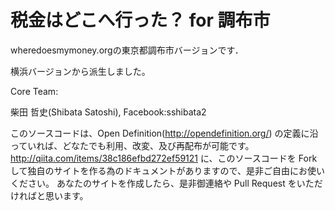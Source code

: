 # 税金はどこへ行った？ for 調布市

wheredoesmymoney.orgの東京都調布市バージョンです．

横浜バージョンから派生しました。


Core Team:

柴田 哲史(Shibata Satoshi), Facebook:sshibata2


このソースコードは、Open Definition(http://opendefinition.org/) の定義に沿っていれば、どなたでも利用、改変、及び再配布が可能です。 http://qiita.com/items/38c186efbd272ef59121 に、このソースコードを Fork して独自のサイトを作る為のドキュメントがありますので、是非ご自由にお使いください。 あなたのサイトを作成したら、是非御連絡や Pull Request をいただければと思います。
